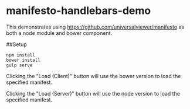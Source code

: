# manifesto-handlebars-demo

This demonstrates using https://github.com/universalviewer/manifesto as both a node module and bower component.

##Setup

    npm install
    bower install
    gulp serve

Clicking the "Load (Client)" button will use the bower version to load the specified manifest.

Clicking the "Load (Server)" button will use the node version to load the specified manifest.

